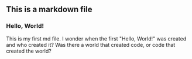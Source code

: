 ## This is a markdown file
### Hello, World!
This is my first md file.  I wonder when the first "Hello, World!" was created and who created it?  Was there a world that created code, or code that created the world?
